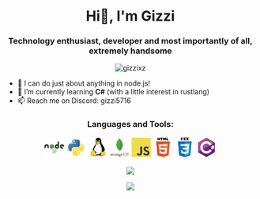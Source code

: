 <h1 align="center">Hi👋, I'm Gizzi </h1>
<h3 align="center">Technology enthusiast, developer and most importantly of all, extremely handsome</h3>

<p align="center"> <img src="https://komarev.com/ghpvc/?username=gizzixz" alt="gizzixz" /> </p>

 - 🔭 I can do just about anything in node.js!
 - 🌱 I’m currently learning **C#** (with a little interest in rustlang)
 - 📫 Reach me on Discord: gizzi5716
 
 <h3 align="center">Languages and Tools:</h3>
 <p align="center"><a href="https://nodejs.org" target="_blank" rel="noreferrer"> <img src="https://raw.githubusercontent.com/devicons/devicon/master/icons/nodejs/nodejs-original-wordmark.svg" alt="nodejs" width="40" height="40"/></a> <a href="https://www.python.org" target="_blank" rel="noreferrer"> <img src="https://raw.githubusercontent.com/devicons/devicon/master/icons/python/python-original.svg" alt="python" width="40" height="40"/></a> <a href="https://www.linux.org/" target="_blank" rel="noreferrer"> <img src="https://raw.githubusercontent.com/devicons/devicon/master/icons/linux/linux-original.svg" alt="linux" width="40" height="40"/></a> <a href="https://www.mongodb.com/" target="_blank" rel="noreferrer"> <img src="https://raw.githubusercontent.com/devicons/devicon/master/icons/mongodb/mongodb-original-wordmark.svg" alt="mongodb" width="40" height="40"/></a> <a href="https://developer.mozilla.org/en-US/docs/Web/JavaScript" target="_blank" rel="noreferrer"> <img src="https://raw.githubusercontent.com/devicons/devicon/master/icons/javascript/javascript-original.svg" alt="javascript" width="40" height="40"/></a> <a href="https://www.w3.org/html/" target="_blank" rel="noreferrer"> <img src="https://raw.githubusercontent.com/devicons/devicon/master/icons/html5/html5-original-wordmark.svg" alt="html5" width="40" height="40"/></a> <a href="https://www.w3schools.com/css/" target="_blank" rel="noreferrer"> <img src="https://raw.githubusercontent.com/devicons/devicon/master/icons/css3/css3-original-wordmark.svg" alt="css3" width="40" height="40"/></a> <a href="https://www.w3schools.com/cs/index.php" target="_blank" rel="noreferrer"> <img 
src="https://raw.githubusercontent.com/devicons/devicon/master/icons/csharp/csharp-original.svg" alt="csharp" width="40" height="40"/></a> </p>

 <p align="center"><img align="center" src="https://github-readme-stats.vercel.app/api/top-langs/?username=gizzixz&layout=donut-vertical&theme=dark&exclude_repo=gizzixz.github.io"></p>
 
 <p align="center"><img align="center" src="https://github-readme-stats.vercel.app/api?username=gizzixz&show_icons=true&theme=dark"></p>
